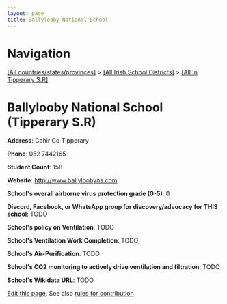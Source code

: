 ```yaml
---
layout: page
title: Ballylooby National School
---
```

# Navigation

[[All countries/states/provinces]](../../..) > [[All Irish School Districts]](../..) > [[All In Tipperary S.R]](..)

# Ballylooby National School (Tipperary S.R)

**Address**: Cahir Co Tipperary

**Phone**: 052 7442165

**Student Count**: 158

**Website**: <http://www.ballyloobyns.com>

**School's overall airborne virus protection grade (0-5)**: 0

**Discord, Facebook, or WhatsApp group for discovery/advocacy for THIS school**: TODO

**School's policy on Ventilation**: TODO

**School's Ventilation Work Completion**: TODO

**School's Air-Purification**: TODO

**School's CO2 monitoring to actively drive ventilation and filtration**: TODO

**School's Wikidata URL**: TODO


[Edit this page](https://github.com/ventilate-schools/Ireland/edit/main/./Tipperary_S.R/Ballylooby_National_School.md). See also [rules for contribution](../../../contribution-rules/)
